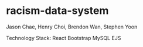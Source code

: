 # racism-data-system
Jason Chae, Henry Choi, Brendon Wan, Stephen Yoon

Technology Stack:
React
Bootstrap
MySQL
EJS
